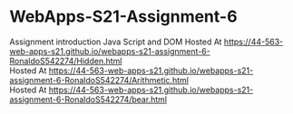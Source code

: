 # WebApps-S21-Assignment-6
Assignment introduction Java Script and DOM
Hosted At https://44-563-web-apps-s21.github.io/webapps-s21-assignment-6-RonaldoS542274/Hidden.html</br>
Hosted At https://44-563-web-apps-s21.github.io/webapps-s21-assignment-6-RonaldoS542274/Arithmetic.html</br>
Hosted At https://44-563-web-apps-s21.github.io/webapps-s21-assignment-6-RonaldoS542274/bear.html</br>